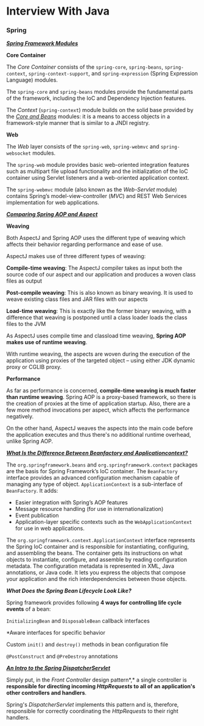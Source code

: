 # Interview With Java

### Spring

[***Spring Framework Modules***](https://docs.spring.io/spring-framework/docs/5.0.0.RC3/spring-framework-reference/overview.html#overview-modules)

**Core Container**

The *Core Container* consists of the `spring-core`, `spring-beans`, `spring-context`, `spring-context-support`, and `spring-expression` (Spring Expression Language) modules.

The `spring-core` and `spring-beans` modules provide the fundamental parts of the framework, including the IoC and Dependency Injection features.

The *Context* (`spring-context`) module builds on the solid base provided by the [*Core and Beans*](https://docs.spring.io/spring-framework/docs/5.0.0.RC3/spring-framework-reference/core.html#beans-introduction) modules: it is a means to access objects in a framework-style manner that is similar to a JNDI registry.

**Web**

The *Web* layer consists of the `spring-web`, `spring-webmvc` and `spring-websocket` modules.

The `spring-web` module provides basic web-oriented integration features such as multipart file upload functionality and the initialization of the IoC container using Servlet listeners and a web-oriented application context.

The `spring-webmvc` module (also known as the *Web-Servlet* module) contains Spring’s model-view-controller (*MVC*) and REST Web Services implementation for web applications.

[***Comparing Spring AOP and Aspect***](https://www.baeldung.com/spring-aop-vs-aspectj)

**Weaving**

Both AspectJ and Spring AOP uses the different type of weaving which affects their behavior regarding performance and ease of use.

AspectJ makes use of three different types of weaving:

**Compile-time weaving**: The AspectJ compiler takes as input both the source code of our aspect and our application and produces a woven class files as output

**Post-compile weaving**: This is also known as binary weaving. It is used to weave existing class files and JAR files with our aspects

**Load-time weaving**: This is exactly like the former binary weaving, with a difference that weaving is postponed until a class loader loads the class files to the JVM

As AspectJ uses compile time and classload time weaving, **Spring AOP makes use of runtime weaving**.

With runtime weaving, the aspects are woven during the execution of the application using proxies of the targeted object – using either JDK dynamic proxy or CGLIB proxy.

**Performance**

As far as performance is concerned, **compile-time weaving is much faster than runtime weaving**. Spring AOP is a proxy-based framework, so there is the creation of proxies at the time of application startup. Also, there are a few more method invocations per aspect, which affects the performance negatively.

On the other hand, AspectJ weaves the aspects into the main code before the application executes and thus there's no additional runtime overhead, unlike Spring AOP.

[***What Is the Difference Between Beanfactory and Applicationcontext?***](https://docs.spring.io/spring-framework/docs/current/reference/html/core.html#beans)

The `org.springframework.beans` and `org.springframework.context` packages are the basis for Spring Framework’s IoC container. The `BeanFactory` interface provides an advanced configuration mechanism capable of managing any type of object. `ApplicationContext` is a sub-interface of `BeanFactory`. It adds:

- Easier integration with Spring’s AOP features
- Message resource handling (for use in internationalization)
- Event publication
- Application-layer specific contexts such as the `WebApplicationContext` for use in web applications.

The `org.springframework.context.ApplicationContext` interface represents the Spring IoC container and is responsible for instantiating, configuring, and assembling the beans. The container gets its instructions on what objects to instantiate, configure, and assemble by reading configuration metadata. The configuration metadata is represented in XML, Java annotations, or Java code. It lets you express the objects that compose your application and the rich interdependencies between those objects.

***What Does the Spring Bean Lifecycle Look Like?***

Spring framework provides following **4 ways for controlling life cycle events** of a bean:

`InitializingBean` and `DisposableBean` callback interfaces

*Aware interfaces for specific behavior

Custom `init()` and `destroy()` methods in bean configuration file

`@PostConstruct` and `@PreDestroy` annotations

[***An Intro to the Spring DispatcherServlet***](https://www.baeldung.com/spring-dispatcherservlet)

Simply put, in the *Front Controller* design pattern*,* a single controller is **responsible for directing incoming *HttpRequests* to all of an application's other controllers and handlers**.

Spring's *DispatcherServlet* implements this pattern and is, therefore, responsible for correctly coordinating the *HttpRequests* to their right handlers.